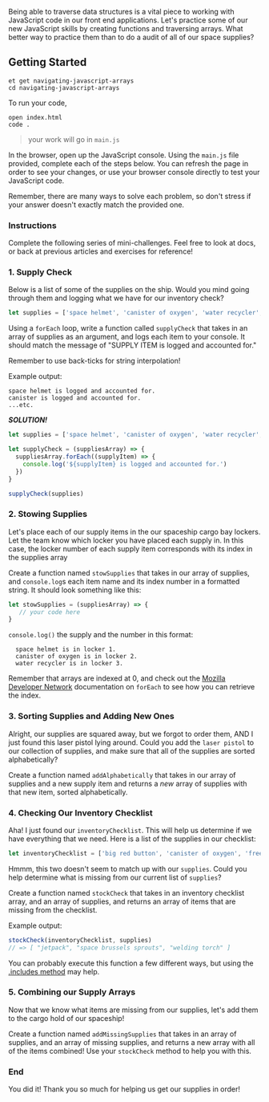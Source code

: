 Being able to traverse data structures is a vital piece to working with JavaScript code in our front end applications. Let's practice some of our new JavaScript skills by creating functions and traversing arrays. What better way to practice them than to do a audit of all of our space supplies?  

## Getting Started

```no-highlight
et get navigating-javascript-arrays
cd navigating-javascript-arrays
```

To run your code,

```no-highlight
open index.html
code .
```

> your work will go in `main.js`

In the browser, open up the JavaScript console. Using the `main.js` file provided, complete each of the steps below. You can refresh the page in order to see your changes, or use your browser console directly to test your JavaScript code.

Remember, there are many ways to solve each problem, so don't stress if your answer doesn't exactly match the provided one.

### Instructions

Complete the following series of mini-challenges. Feel free to look at docs, or back at previous articles and exercises for reference!

### 1. Supply Check

Below is a list of some of the supplies on the ship. Would you mind going through them and logging what we have for our inventory check?

```js
let supplies = ['space helmet', 'canister of oxygen', 'water recycler', 'big red button', 'freeze dried ice cream']
```

Using a `forEach` loop, write a function called `supplyCheck` that takes in an array of supplies as an argument, and logs each item to your console. It should match the message of "SUPPLY ITEM is logged and accounted for."

Remember to use back-ticks for string interpolation!

Example output:

```no-highlight
space helmet is logged and accounted for.
canister is logged and accounted for.
...etc.
```

***SOLUTION!***

```js
let supplies = ['space helmet', 'canister of oxygen', 'water recycler', 'big red button', 'freeze dried ice cream', 'tang drink mix']

let supplyCheck = (suppliesArray) => {
  suppliesArray.forEach((supplyItem) => {
    console.log('${supplyItem} is logged and accounted for.')
  })
}

supplyCheck(supplies)
```

### 2. Stowing Supplies

Let's place each of our supply items in the our spaceship cargo bay lockers. Let the team know which locker you have placed each supply in. In this case, the locker number of each supply item corresponds with its index in the supplies array

Create a function named `stowSupplies` that takes in our array of supplies, and `console.log`s each item name and its index number in a formatted string. It should look something like this:

```js
let stowSupplies = (suppliesArray) => {
   // your code here
}
```

`console.log()` the supply and the number in this format:

```no-highlight
  space helmet is in locker 1.
  canister of oxygen is in locker 2.
  water recycler is in locker 3.
```

Remember that arrays are indexed at 0, and check out the [Mozilla Developer Network](https://developer.mozilla.org/en-US/docs/Web/JavaScript/Reference/Global_Objects/Array/forEach) documentation on `forEach` to see how you can retrieve the index.


### 3. Sorting Supplies and Adding New Ones

Alright, our supplies are squared away, but we forgot to order them, AND I just found this laser pistol lying around. Could you add the `laser pistol` to our collection of supplies, and make sure that all of the supplies are sorted alphabetically?

Create a function named `addAlphabetically` that takes in our array of supplies and a new supply item and returns a _new_ array of supplies with that new item, sorted alphabetically.


### 4. Checking Our Inventory Checklist

Aha! I just found our `inventoryChecklist`. This will help us determine if we have everything that we need. Here is a list of the supplies in our checklist:

```js
let inventoryChecklist = ['big red button', 'canister of oxygen', 'freeze dried ice cream', 'jetpack', 'tang drink mix', 'space helmet', 'space brussels sprouts', 'water recycler', 'welding torch']
```

Hmmm, this two doesn't seem to match up with our `supplies`. Could you help determine what is missing from our current list of `supplies`?

Create a function named `stockCheck` that takes in an inventory checklist array, and an array of supplies, and returns an array of items that are missing from the checklist.

Example output:

```js
stockCheck(inventoryChecklist, supplies)
// => [ "jetpack", "space brussels sprouts", "welding torch" ]
```

You can probably execute this function a few different ways, but using the [.includes method](https://developer.mozilla.org/en-US/docs/Web/JavaScript/Reference/Global_Objects/TypedArray/includes) may help.


### 5. Combining our Supply Arrays

Now that we know what items are missing from our supplies, let's add them to the cargo hold of our spaceship!

Create a function named `addMissingSupplies` that takes in an array of supplies, and an array of missing supplies, and returns a new array with all of the items combined! Use your `stockCheck` method to help you with this.


### End

You did it! Thank you so much for helping us get our supplies in order!
